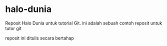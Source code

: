 # halo-dunia
Reposit Halo Dunia untuk tutorial Git.
ini adalah sebuah contoh reposit untuk tutor git

reposit ini ditulis secara bertahap
